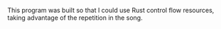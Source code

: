 This program was built so that I could use Rust control flow resources, taking advantage of the repetition in the song.
